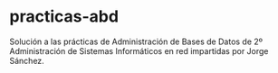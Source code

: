 # practicas-abd
Solución a las prácticas de Administración de Bases de Datos de 2º Administración de Sistemas Informáticos en red impartidas por Jorge Sánchez.
